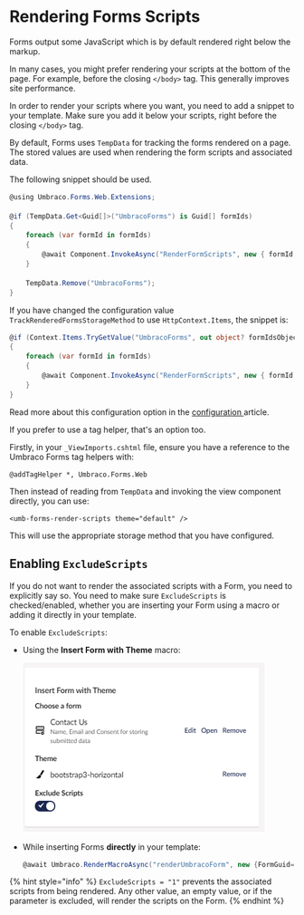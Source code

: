 # Rendering Forms Scripts

Forms output some JavaScript which is by default rendered right below the markup.

In many cases, you might prefer rendering your scripts at the bottom of the page. For example, before the closing `</body>` tag. This generally improves site performance.

In order to render your scripts where you want, you need to add a snippet to your template. Make sure you add it below your scripts, right before the closing `</body>` tag.

By default, Forms uses `TempData` for tracking the forms rendered on a page. The stored values are used when rendering the form scripts and associated data.

The following snippet should be used.

```csharp
@using Umbraco.Forms.Web.Extensions;

@if (TempData.Get<Guid[]>("UmbracoForms") is Guid[] formIds)
{
    foreach (var formId in formIds)
    {
        @await Component.InvokeAsync("RenderFormScripts", new { formId, theme = "default" })
    }

    TempData.Remove("UmbracoForms");
}
```

If you have changed the configuration value `TrackRenderedFormsStorageMethod` to use `HttpContext.Items`, the snippet is:

```csharp
@if (Context.Items.TryGetValue("UmbracoForms", out object? formIdsObject) && formIdsObject is IEnumerable<Guid> formIds)
{
    foreach (var formId in formIds)
    {
        @await Component.InvokeAsync("RenderFormScripts", new { formId, theme = "default" })
    }
}
```

Read more about this configuration option in the [configuration ](./configuration/README.md#TrackRenderedFormsStorageMethod) article.

If you prefer to use a tag helper, that's an option too.

Firstly, in your `_ViewImports.cshtml` file, ensure you have a reference to the Umbraco Forms tag helpers with:

```cshtml
@addTagHelper *, Umbraco.Forms.Web
```

Then instead of reading from `TempData` and invoking the view component directly, you can use:

```cshtml
<umb-forms-render-scripts theme="default" />
```

This will use the appropriate storage method that you have configured.

## Enabling `ExcludeScripts`

If you do not want to render the associated scripts with a Form, you need to explicitly say so. You need to make sure `ExcludeScripts` is checked/enabled, whether you are inserting your Form using a macro or adding it directly in your template.

To enable `ExcludeScripts`:

*   Using the **Insert Form with Theme** macro:

    ![Exclude scripts](images/exclude-scripts-v9.png)
*   While inserting Forms **directly** in your template:

    ```csharp
    @await Umbraco.RenderMacroAsync("renderUmbracoForm", new {FormGuid="6c3f053c-1774-43fa-ad95-710a01d9cd12", FormTheme="bootstrap3-horizontal", ExcludeScripts="1"})
    ```

{% hint style="info" %}
`ExcludeScripts = "1"` prevents the associated scripts from being rendered. Any other value, an empty value, or if the parameter is excluded, will render the scripts on the Form.
{% endhint %}
